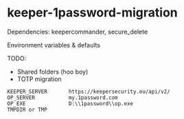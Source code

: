 # keeper-1password-migration

Dependencies: keepercommander, secure_delete

Environment variables & defaults

TODO: 
 - Shared folders (hoo boy)
 - TOTP migration

```text
KEEPER_SERVER       https://keepersecurity.eu/api/v2/
OP_SERVER           my.1password.com
OP_EXE              D:\\1password\\op.exe
TMPDIR or TMP
```


